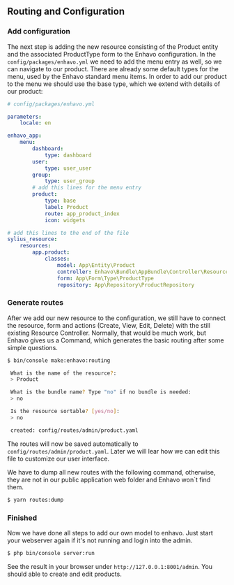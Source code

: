 ## Routing and Configuration

### Add configuration

The next step is adding the new resource consisting of the Product
entity and the associated ProductType form to the Enhavo configuration.
In the `config/packages/enhavo.yml` we need to add the menu entry as
well, so we can navigate to our product. There are already some default
types for the menu, used by the Enhavo standard menu items. In order to
add our product to the menu we should use the base type, which we extend
with details of our product:

```yaml
# config/packages/enhavo.yml

parameters:
    locale: en

enhavo_app:
    menu:
        dashboard:
            type: dashboard
        user:
            type: user_user
        group:
            type: user_group
        # add this lines for the menu entry
        product:
            type: base
            label: Product
            route: app_product_index
            icon: widgets

# add this lines to the end of the file
sylius_resource:
    resources:
        app.product:
            classes:
                model: App\Entity\Product
                controller: Enhavo\Bundle\AppBundle\Controller\ResourceController
                form: App\Form\Type\ProductType
                repository: App\Repository\ProductRepository
```

### Generate routes

After we add our new resource to the configuration, we still have to
connect the resource, form and actions (Create, View, Edit, Delete) with
the still existing Resource Controller. Normally, that would be much
work, but Enhavo gives us a Command, which generates the basic routing
after some simple questions.

```bash 
$ bin/console make:enhavo:routing

 What is the name of the resource?:
 > Product

 What is the bundle name? Type "no" if no bundle is needed:
 > no

 Is the resource sortable? [yes/no]:
 > no

 created: config/routes/admin/product.yaml
```

The routes will now be saved automatically to
`config/routes/admin/product.yaml`. Later we will lear how we can edit
this file to customize our user interface.

We have to dump all new routes with the following command, otherwise,
they are not in our public application web folder and Enhavo won´t find
them.

```bash 
$ yarn routes:dump
```

### Finished

Now we have done all steps to add our own model to enhavo. Just start
your webserver again if it\'s not running and login into the admin.

```bash 
$ php bin/console server:run
```

See the result in your browser under `http://127.0.0.1:8001/admin`. You
should able to create and edit products.
